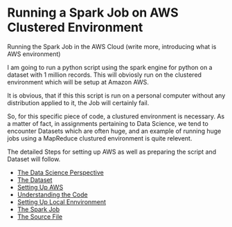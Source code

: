 # Running a Spark Job on AWS Clustered Environment

Running the Spark Job in the AWS Cloud (write more, introducing what is AWS environment)

I am going to run a python script using the spark engine for python on a dataset with 1 million records.
This will obviosly run on the clustered environment which will be setup at Amazon AWS.

It is obvious, that if this this script is run on a personal computer without any distribution applied to it, the Job will certainly fail. 

So, for this specific piece of code, a clustured environment is necessary. As a matter of fact, in assignments pertaining to Data Science, we tend to encounter Datasets which are often huge, and an example of running huge jobs using a MapReduce clustured environment is quite relevent.

The detailed Steps for setting up AWS as well as preparing the script and Dataset will follow.

- [The Data Science Perspective](the-prespective.md)
- [The Dataset](the-dataset.md)
- [Setting Up AWS](aws-setup.md)
- [Understanding the Code](the-code.md)
- [Setting Up Local Ennvironment](local-setup.md)
- [The Spark Job](spark-job.md)
- [The Source File](same-movies.py)

